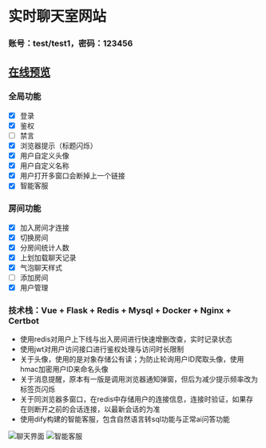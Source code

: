 # 实时聊天室网站
### 账号：test/test1，密码：123456
## [在线预览](https://chat.bro9.vip)
### 全局功能
- [x] 登录
- [x] 鉴权
- [ ] 禁言
- [X] 浏览器提示（标题闪烁）
- [x] 用户自定义头像
- [x] 用户自定义名称
- [X] 用户打开多窗口会断掉上一个链接
- [X] 智能客服
### 房间功能
- [X] 加入房间才连接
- [x] 切换房间
- [X] 分房间统计人数
- [X] 上划加载聊天记录
- [X] 气泡聊天样式
- [ ] 添加房间
- [x] 用户管理

### 技术栈：Vue + Flask + Redis + Mysql + Docker + Nginx + Certbot

- 使用redis对用户上下线与出入房间进行快速增删改查，实时记录状态
- 使用jwt对用户访问接口进行鉴权处理与访问时长限制
- 关于头像，使用的是对象存储公有读；为防止轮询用户ID爬取头像，使用hmac加密用户ID来命名头像
- 关于消息提醒，原本有一版是调用浏览器通知弹窗，但后为减少提示频率改为标签页闪烁
- 关于同浏览器多窗口，在redis中存储用户的连接信息，连接时验证，如果存在则断开之前的会话连接，以最新会话的为准
- 使用dify构建的智能客服，包含自然语言转sql功能与正常ai问答功能

![聊天界面](https://bro9-1327032498.cos.ap-nanjing.myqcloud.com/20250710175948.png)
![智能客服](https://bro9-1327032498.cos.ap-nanjing.myqcloud.com/%E6%99%BA%E8%83%BD%E5%AE%A2%E6%9C%8D.png)